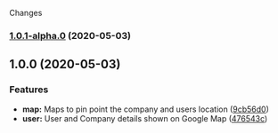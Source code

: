 Changes
### [1.0.1-alpha.0](https://github.com/itsprofcjs/TypeScript/compare/v1.0.0...v1.0.1-alpha.0) (2020-05-03)

## 1.0.0 (2020-05-03)


### Features

* **map:** Maps to pin point the company and users location ([9cb56d0](https://github.com/itsprofcjs/TypeScript/commit/9cb56d0ff34250560baef891b44c448848890a83))
* **user:** User and Company details shown on Google Map ([476543c](https://github.com/itsprofcjs/TypeScript/commit/476543c6c0d434068b79603ff0880202c43721dd))
